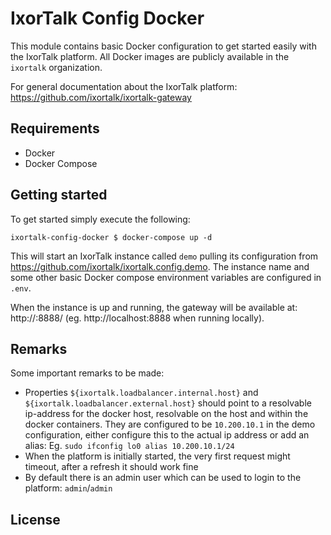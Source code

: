 # IxorTalk Config Docker

This module contains basic Docker configuration to get started easily with the IxorTalk platform.  All Docker images are publicly available in the `ixortalk` organization. 

For general documentation about the IxorTalk platform: https://github.com/ixortalk/ixortalk-gateway

## Requirements

* Docker
* Docker Compose

## Getting started

To get started simply execute the following:
```
ixortalk-config-docker $ docker-compose up -d
```

This will start an IxorTalk instance called `demo` pulling its configuration from https://github.com/ixortalk/ixortalk.config.demo. The instance name and some other basic Docker compose environment variables are configured in `.env`.

When the instance is up and running, the gateway will be available at: http://<your-ip>:8888/ (eg. http://localhost:8888 when running locally). 

## Remarks

Some important remarks to be made: 

* Properties `${ixortalk.loadbalancer.internal.host}` and `${ixortalk.loadbalancer.external.host}` should point to a resolvable ip-address for the docker host, resolvable on the host and within the docker containers.  They are configured to be `10.200.10.1` in the demo configuration, either configure this to the actual ip address or add an alias: Eg. `sudo ifconfig lo0 alias 10.200.10.1/24`
* When the platform is initially started, the very first request might timeout, after a refresh it should work fine
* By default there is an admin user which can be used to login to the platform: `admin`/`admin`     

## License

